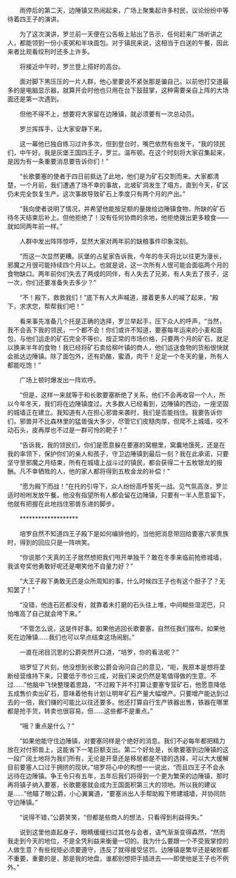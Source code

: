 　　雨停后的第二天，边陲镇又热闹起来，广场上聚集起许多村民，议论纷纷中等待着四王子的演讲。

　　为了这次演讲，罗兰前一天便在公告板上贴出了告示，任何赶来广场听讲之人，都能领到一份小麦粥和半块面包。对于镇民来说，这相当于白送的午餐，因此来者比观看绞刑时还多上许多。

　　将接近中午时，罗兰登上搭好的高台。

　　面对脚下黑压压的一片人群，他心里要说不紧张那是骗自己。以前他打交道最多的是电脑显示器，就算开会时他也只用在台下鼓鼓掌，这种需要亲自上阵的大场面还是第一次遇到。

　　但他不得不上，想要将大家留在边陲镇，就必须要有一次总动员。

　　罗兰挥挥手，让大家安静下来。

　　这一幕他已独自练习过许多次，但到登台时，嘴巴依然有些发干，“我的领民们，中午好。我是灰堡王国四王子，罗兰。温布顿。在这个时刻将大家召集起来，是因为有一条重要消息要告诉你们！”

　　“长歌要塞的使者于四日前抵达了此地，他们是为矿石交割而来。大家都清楚，一个月前，我们遭遇了场不幸的事故，北坡矿洞发生了塌方。直到今天，矿区仍未完全恢复生产。这次事故导致矿石上季度只有两个月的产出。”

　　“我向使者说明了情况，并希望他能按足额的量拨给边陲镇食物，所缺的矿石待冬天结束后补上。但他拒绝了！没有任何协商的余地，他拒绝拨出更多粮食——就如同两年前一样。”

　　人群中发出阵阵惊呼，显然大家对两年前的缺粮事件印象深刻。

　　“而这一次显然更糟。灰堡的占星家告诉我，今年的冬天将比以往更为漫长，邪魔之月很可能持续四个月以上。也就是说，这一次所有人很可能会面临两个月的食物缺口。两年前你们失去了两成的同伴，有人失去了兄弟，有人失去了孩子，这一次，你们还要准备失去多少？”

　　“不！殿下，救救我们！”底下有人大声喊道，接着更多人的喊了起来，“殿下，求求您，帮帮我们吧！”

　　看来事先准备几个托是正确的选择，罗兰举起手，压下众人的呼声，“当然，我不会丢下我的领民，一个都不会！你们或许不知道，要塞每年运来的小麦和面包，与他们运走的矿石完全不等价。按正常的市场价格，只要两个月的矿石，就足以换来半年的食物！我已经将矿石卖给柳叶镇的商人，他们运送食物的货船很快就会抵达边陲镇。除了面包外，还有奶酪，蜜酒，肉干！足足一个冬天的量，所有人都能吃饱！”

　　广场上顿时爆发出一阵欢呼。

　　“但是，这样一来就等于和长歌要塞断绝了关系，他们不会再收容一个人，所以今年冬天，我们将在边陲镇度过。大多数人已经看到，边陲镇的西边，一座坚固的城墙正在建立。我知道有人在担心邪兽来袭时，我们是否能挡住。我要告诉你们，邪兽并不比森林里的猛兽强大多少，尽管它们皮糙肉厚，但爬不上城墙，咬不动石头，皮再厚也不过是一群可怜的靶子！”

　　“告诉我，我的领民们，你们是愿意躲在要塞的窝棚里，窝囊地饿死，还是在我的率领下，保护你们的亲人和孩子，守卫边陲镇到最后一刻？我在此承诺，只要坚守至邪魔之月结束，所有在城墙上战斗过的镇民，都会获得二十五枚银龙的报酬。凡不幸牺牲的人，他的家人都将得到五枚金龙的补偿！”

　　“愿为殿下而战！”在托的引导下，众人纷纷高呼誓死一战。见气氛高涨，罗兰适时吩咐发放午餐。他没有指望所有人都会留在边陲镇，只要有一半人愿意留下，他就有把握在此地挡住邪兽东进的脚步。

　　*******************

　　培罗自然不知道四王子殿下是如何编排他的，当他把消息带回给要塞六家贵族时，得到的回应只是一阵哄笑。

　　“你说那个天真的王子居然想把我们甩开单独干？敢在冬季来临前抢修城墙，我该夸奖他勇敢好呢还是嘲笑他不自量力好？”

　　“大王子殿下勇敢无匹是众所周知的事，什么时候四王子也有这个胆子了？无知罢了！”

　　“没错，他连石匠都没有，就靠着未打磨的石头往上堆，中间糊些湿泥巴，只怕堆高了自己就会垮下来。”

　　“不管怎么说，这是件好事。如果他逃回长歌要塞，自然任我们摆布。如果他死在边陲镇……我们也可以早点结束这场闹剧。”

　　一直在闭目沉思的公爵突然开口道，“培罗，你的看法呢？”

　　培罗怔了片刻，他没想到长歌公爵会询问自己的意见，“呃，我原本是想将垄断经营维持下来，只要低于市价三成，对我们来说仍然是笔值得做的生意。不过……”他脑中飞快整理着思路，“不过殿下并不打算让要塞专营矿石，他愿意降低五成售价卖出矿石，意味着他有计划让明年矿石产量大幅增产。只要增产能达到过去的一倍，我们赚的可能比以往还要多。他还打算自行生产铁器出售，铁器在哪里都是抢手货，转卖也很容易。但……这些都不是重点。”

　　“哦？重点是什么？”

　　“如果他能守住边陲镇，对要塞同样是个绝好的消息。我们不必每年都把精力放在对付邪兽上，这能省下一笔巨额支出。第二个好处是，长歌要塞到边陲镇的这一段广阔土地将为我们所有，无论是开垦还是移居都是不错的选择，可以大大缓解目前要塞人口过于拥挤的现状。”培罗将心中的构想一一说出，“而且四王子不会永远待在边陲镇。争王令只有五年，五年后我们将得到一个更为繁荣的边陲镇，那时再将镇子纳入要塞，长歌要塞就会成为王国面积第三大的领地。所以我的建议是……”他瞄了眼公爵，小心翼翼道，“要塞派出人手帮助殿下修建城墙，并协同防守边陲镇。”

　　“说得不错，”公爵笑笑，“但都是些商人的想法，只看得到利益得失。”

　　说到这里他直起身子，眼睛缓缓扫过其他与会者，语气渐渐变得森然，“然而我走到今天的地位，不是全凭利益来衡量一切的。我为什么要跟一个不受我掌控的人做生意？有些规矩必须要遵守，违反了就得接受惩罚。边陲镇是繁华还是破败都不重要，重要的是，那是我的地盘，谁都别想把手插进去——即使他是王子也不例外。”
